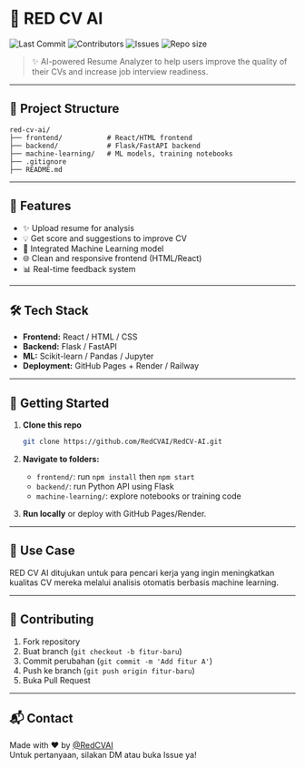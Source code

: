 
# 🔴 RED CV AI

![Last Commit](https://img.shields.io/github/last-commit/RedCVAI/red-cv-ai)
![Contributors](https://img.shields.io/github/contributors/RedCVAI/red-cv-ai)
![Issues](https://img.shields.io/github/issues/RedCVAI/red-cv-ai)
![Repo size](https://img.shields.io/github/repo-size/RedCVAI/red-cv-ai)

> ✨ AI-powered Resume Analyzer to help users improve the quality of their CVs and increase job interview readiness.

---

## 📁 Project Structure

```
red-cv-ai/
├── frontend/           # React/HTML frontend
├── backend/            # Flask/FastAPI backend
├── machine-learning/   # ML models, training notebooks
├── .gitignore
├── README.md
```

---

## 🚀 Features

- ✨ Upload resume for analysis
- 💡 Get score and suggestions to improve CV
- 🔎 Integrated Machine Learning model
- 🌐 Clean and responsive frontend (HTML/React)
- 📊 Real-time feedback system

---

## 🛠️ Tech Stack

- **Frontend:** React / HTML / CSS
- **Backend:** Flask / FastAPI
- **ML:** Scikit-learn / Pandas / Jupyter
- **Deployment:** GitHub Pages + Render / Railway

---

## 🌱 Getting Started

1. **Clone this repo**
   ```bash
   git clone https://github.com/RedCVAI/RedCV-AI.git
   ```

2. **Navigate to folders:**
   - `frontend/`: run `npm install` then `npm start`
   - `backend/`: run Python API using Flask
   - `machine-learning/`: explore notebooks or training code

3. **Run locally** or deploy with GitHub Pages/Render.

---

## 🧠 Use Case

RED CV AI ditujukan untuk para pencari kerja yang ingin meningkatkan kualitas CV mereka melalui analisis otomatis berbasis machine learning.

---

## 🤝 Contributing

1. Fork repository  
2. Buat branch (`git checkout -b fitur-baru`)  
3. Commit perubahan (`git commit -m 'Add fitur A'`)  
4. Push ke branch (`git push origin fitur-baru`)  
5. Buka Pull Request  

---

## 📬 Contact

Made with ❤️ by [@RedCVAI](https://github.com/RedCVAI)  
Untuk pertanyaan, silakan DM atau buka Issue ya!
